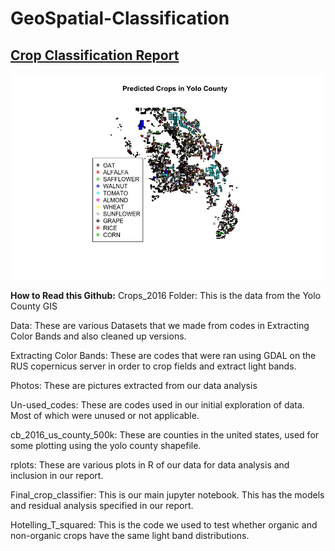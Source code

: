 # GeoSpatial-Classification
## <a href = "http://www.rpbradystadavis.github.io">Crop Classification Report</a>
![Alt text](Photos/PredictedCrop.jpeg)

**How to Read this Github:** 
Crops_2016 Folder: This is the data from the Yolo County GIS

Data: These are various Datasets that we made from codes in Extracting Color Bands and also cleaned up versions.

Extracting Color Bands: These are codes that were ran using GDAL on the RUS copernicus server in order to crop fields and extract light bands.

Photos: These are pictures extracted from our data analysis

Un-used_codes: These are codes used in our initial exploration of data. Most of which were unused or not applicable. 

cb_2016_us_county_500k: These are counties in the united states, used for some plotting using the yolo county shapefile.

rplots: These are various plots in R of our data for data analysis and inclusion in our report.

Final_crop_classifier: This is our main jupyter notebook. This has the models and residual analysis specified in our report.

Hotelling_T_squared: This is the code we used to test whether organic and non-organic crops have the same light band distributions.
